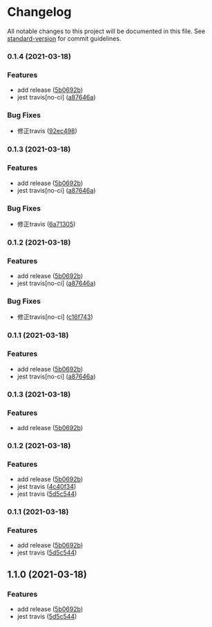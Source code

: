 # Changelog

All notable changes to this project will be documented in this file. See [standard-version](https://github.com/conventional-changelog/standard-version) for commit guidelines.

### 0.1.4 (2021-03-18)


### Features

* add release ([5b0692b](https://github.com/ma125120/ffp-cli/commit/5b0692b9eaad74181251270ea8ac91c3dda2457f))
* jest travis[no-ci] ([a87646a](https://github.com/ma125120/ffp-cli/commit/a87646aba7d76fe401b0be915030c91fd5901f4a))


### Bug Fixes

* 修正travis ([92ec498](https://github.com/ma125120/ffp-cli/commit/92ec498de8efb0e17eff9b512a011b1f19f294a5))

### 0.1.3 (2021-03-18)


### Features

* add release ([5b0692b](https://github.com/ma125120/ffp-cli/commit/5b0692b9eaad74181251270ea8ac91c3dda2457f))
* jest travis[no-ci] ([a87646a](https://github.com/ma125120/ffp-cli/commit/a87646aba7d76fe401b0be915030c91fd5901f4a))


### Bug Fixes

* 修正travis ([6a71305](https://github.com/ma125120/ffp-cli/commit/6a71305b4b404af184bf0bd7beb2f1aaefd36588))

### 0.1.2 (2021-03-18)


### Features

* add release ([5b0692b](https://github.com/ma125120/ffp-cli/commit/5b0692b9eaad74181251270ea8ac91c3dda2457f))
* jest travis[no-ci] ([a87646a](https://github.com/ma125120/ffp-cli/commit/a87646aba7d76fe401b0be915030c91fd5901f4a))


### Bug Fixes

* 修正travis[no-ci] ([c16f743](https://github.com/ma125120/ffp-cli/commit/c16f743a99b9ea556e95b1b92cd5665b9a38cec0))

### 0.1.1 (2021-03-18)


### Features

* add release ([5b0692b](https://github.com/ma125120/ffp-cli/commit/5b0692b9eaad74181251270ea8ac91c3dda2457f))
* jest travis[no-ci] ([a87646a](https://github.com/ma125120/ffp-cli/commit/a87646aba7d76fe401b0be915030c91fd5901f4a))

### 0.1.3 (2021-03-18)


### Features

* add release ([5b0692b](https://github.com/ma125120/fp-cli/commit/5b0692b9eaad74181251270ea8ac91c3dda2457f))

### 0.1.2 (2021-03-18)


### Features

* add release ([5b0692b](https://github.com/ma125120/fp-cli/commit/5b0692b9eaad74181251270ea8ac91c3dda2457f))
* jest travis ([4c40f34](https://github.com/ma125120/fp-cli/commit/4c40f34bd9ed82a4a2840f3be44ab425b2506ba4))
* jest travis ([5d5c544](https://github.com/ma125120/fp-cli/commit/5d5c54490aa69e39a804c90f12ef1119523df432))

### 0.1.1 (2021-03-18)


### Features

* add release ([5b0692b](https://github.com/ma125120/fp-cli/commit/5b0692b9eaad74181251270ea8ac91c3dda2457f))
* jest travis ([5d5c544](https://github.com/ma125120/fp-cli/commit/5d5c54490aa69e39a804c90f12ef1119523df432))

## 1.1.0 (2021-03-18)


### Features

* add release ([5b0692b](https://github.com/ma125120/fp-cli/commit/5b0692b9eaad74181251270ea8ac91c3dda2457f))
* jest travis ([5d5c544](https://github.com/ma125120/fp-cli/commit/5d5c54490aa69e39a804c90f12ef1119523df432))
